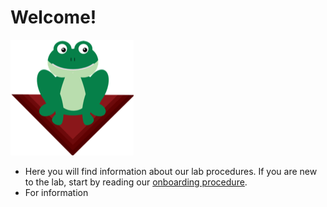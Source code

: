 # Welcome!

![Image of a Frog](images/frog.png)

* Here you will find information about our lab procedures. If you are new to the lab, start by reading our [onboarding procedure](./).
* For information
